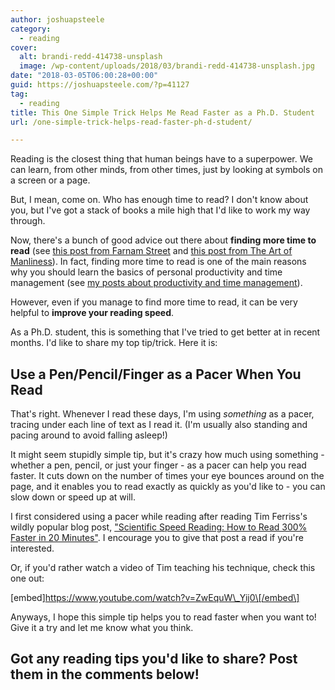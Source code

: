 ```yaml
---
author: joshuapsteele
category:
  - reading
cover:
  alt: brandi-redd-414738-unsplash
  image: /wp-content/uploads/2018/03/brandi-redd-414738-unsplash.jpg
date: "2018-03-05T06:00:28+00:00"
guid: https://joshuapsteele.com/?p=41127
tag:
  - reading
title: This One Simple Trick Helps Me Read Faster as a Ph.D. Student
url: /one-simple-trick-helps-read-faster-ph-d-student/

---
```

Reading is the closest thing that human beings have to a superpower. We can learn, from other minds, from other times, just by looking at symbols on a screen or a page.

But, I mean, come on. Who has enough time to read? I don't know about you, but I've got a stack of books a mile high that I'd like to work my way through.

Now, there's a bunch of good advice out there about **finding more time to read** (see [this post from Farnam Street](https://www.fs.blog/2013/09/finding-time-to-read/) and [this post from The Art of Manliness](https://www.artofmanliness.com/2018/02/26/how-to-read-more-books/)). In fact, finding more time to read is one of the main reasons why you should learn the basics of personal productivity and time management (see [my posts about productivity and time management](/category/productivity-and-time-management/)).

However, even if you manage to find more time to read, it can be very helpful to **improve your reading speed**.

As a Ph.D. student, this is something that I've tried to get better at in recent months. I'd like to share my top tip/trick. Here it is:

## Use a Pen/Pencil/Finger as a Pacer When You Read

That's right. Whenever I read these days, I'm using _something_ as a pacer, tracing under each line of text as I read it. (I'm usually also standing and pacing around to avoid falling asleep!)

It might seem stupidly simple tip, but it's crazy how much using something - whether a pen, pencil, or just your finger - as a pacer can help you read faster. It cuts down on the number of times your eye bounces around on the page, and it enables you to read exactly as quickly as you'd like to - you can slow down or speed up at will.

I first considered using a pacer while reading after reading Tim Ferriss's wildly popular blog post, ["Scientific Speed Reading: How to Read 300% Faster in 20 Minutes"](https://tim.blog/2009/07/30/speed-reading-and-accelerated-learning/). I encourage you to give that post a read if you're interested.

Or, if you'd rather watch a video of Tim teaching his technique, check this one out:

\[embed\]https://www.youtube.com/watch?v=ZwEquW\_Yij0\[/embed\]

Anyways, I hope this simple tip helps you to read faster when you want to! Give it a try and let me know what you think.

## Got any reading tips you'd like to share? Post them in the comments below!

